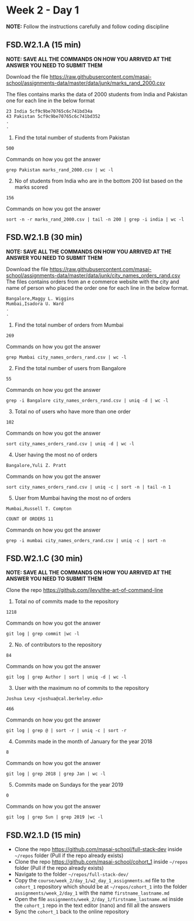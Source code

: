 # Week 2 - Day 1

**NOTE:** Follow the instructions carefully and follow coding discipline



## FSD.W2.1.A (15 min)

**NOTE: SAVE ALL THE COMMANDS ON HOW YOU ARRIVED AT THE ANSWER YOU NEED TO SUBMIT THEM**

Download the file https://raw.githubusercontent.com/masai-school/assignments-data/master/data/junk/marks_rand_2000.csv

The files contains marks the data of 2000 students from India and Pakistan one for each line in the below format

``` 
23 India 5cf9c9be70765c6c741bd34a
43 Pakistan 5cf9c9be70765c6c741bd352
.
.

```
1. Find the total number of students from Pakistan

```
500
```

Commands on how you got the answer

```
grep Pakistan marks_rand_2000.csv | wc -l
```
2. No of students from India who are in the bottom 200 list based on the marks scored
```
156
```
Commands on how you got the answer

```
sort -n -r marks_rand_2000.csv | tail -n 200 | grep -i india | wc -l
```


## FSD.W2.1.B (30 min)

**NOTE: SAVE ALL THE COMMANDS ON HOW YOU ARRIVED AT THE ANSWER YOU NEED TO SUBMIT THEM**

Download the file https://raw.githubusercontent.com/masai-school/assignments-data/master/data/junk/city_names_orders_rand.csv
The files contains orders from an e commerce website with the city and name of person who placed the order one for each line in the below format.

``` 
Bangalore,Maggy L. Wiggins
Mumbai,Isadora U. Ward
.
.

```

1. Find the total number of orders from Mumbai

```
269
```

Commands on how you got the answer

```
grep Mumbai city_names_orders_rand.csv | wc -l

```
2. Find the total number of users from Bangalore

```
55
```

Commands on how you got the answer

```
grep -i Bangalore city_names_orders_rand.csv | uniq -d | wc -l
```
3. Total no of users who have more than one order

```
102

```

Commands on how you got the answer

```
sort city_names_orders_rand.csv | uniq -d | wc -l
```
4. User having the most no of orders

```
Bangalore,Yuli Z. Pratt
```

Commands on how you got the answer

```
sort city_names_orders_rand.csv | uniq -c | sort -n | tail -n 1
```
5. User from Mumbai having the most no of orders

```
Mumbai,Russell T. Compton
```

```
COUNT OF ORDERS 11
```
Commands on how you got the answer

```
grep -i mumbai city_names_orders_rand.csv | uniq -c | sort -n
```

## FSD.W2.1.C (30 min)

**NOTE: SAVE ALL THE COMMANDS ON HOW YOU ARRIVED AT THE ANSWER YOU NEED TO SUBMIT THEM**

Clone the repo https://github.com/jlevy/the-art-of-command-line
1. Total no of commits made to the repository

```
1218
```

Commands on how you got the answer

```
git log | grep commit |wc -l
```
2. No. of contributors to the repository

```
84
```

Commands on how you got the answer

```
git log | grep Author | sort | uniq -d | wc -l

```

3. User with the maximum no of commits to the repository

```
Joshua Levy <joshua@cal.berkeley.edu>
``` 
```
466
```

Commands on how you got the answer

```
git log | grep @ | sort -r | uniq -c | sort -r
```

4. Commits made in the month of January for the year 2018


```
8
```

Commands on how you got the answer

```
git log | grep 2018 | grep Jan | wc -l
```
5. Commits made on Sundays for the year 2019

```
0
```
Commands on how you got the answer

```
git log | grep Sun | grep 2019 |wc -l

```



## FSD.W2.1.D (15 min)

- Clone the repo https://github.com/masai-school/full-stack-dev inside `~/repos` folder (Pull if the repo already exists)
- Clone the repo https://github.com/masai-school/cohort_1 inside `~/repos` folder (Pull if the repo already exists)
- Navigate to the folder `~/repos/full-stack-dev/`
- Copy the `course/week_2/day_1/w2_day_1_assignments.md` file to the `cohort_1` repository which should be at `~/repos/cohort_1` into the folder `assignments/week_2/day_1` with the name `firstname_lastname.md`
- Open the file `assignments/week_2/day_1/firstname_lastname.md` inside the `cohort_1` repo in the text editor (nano) and fill all the answers
- Sync the `cohort_1` back to the online repository
